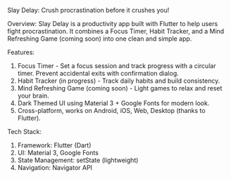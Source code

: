 Slay Delay: Crush procrastination before it crushes you!

Overview: Slay Delay is a productivity app built with Flutter to help users fight procrastination. It combines a Focus Timer, Habit Tracker, and a Mind Refreshing Game (coming soon) into one clean and simple app.

Features:
  1. Focus Timer - 
        Set a focus session and track progress with a circular timer.
        Prevent accidental exits with confirmation dialog.
  2. Habit Tracker (in progress) -
        Track daily habits and build consistency.
  3. Mind Refreshing Game (coming soon) -
        Light games to relax and reset your brain.
  4. Dark Themed UI using Material 3 + Google Fonts for modern look.
  5. Cross-platform, works on Android, iOS, Web, Desktop (thanks to Flutter).

Tech Stack:
  1. Framework: Flutter (Dart)
  2. UI: Material 3, Google Fonts
  3. State Management: setState (lightweight)
  4. Navigation: Navigator API